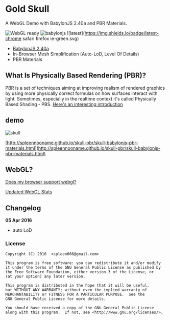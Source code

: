 # Gold Skull

A WebGL Demo with BabylonJS 2.40a and PBR Materials.

![WebGL ready](https://img.shields.io/badge/webgl-ready-green.svg) ![babylonjs](https://img.shields.io/badge/babylonjs-v2.40a-green.svg) ![latest](https://img.shields.io/badge/latest-chrome safari firefox ie-green.svg)

* [BabylonJS 2.40a](https://github.com/BabylonJS/Babylon.js/tree/master/dist/preview%20release)
* In-Browser Mesh Simplification (Auto-LoD, Level Of Details)
* PBR Materials

## What Is Physically Based Rendering (PBR)?

PBR is a set of techniques aiming at improving realism of rendered graphics by using more physically correct formulas on how surfaces interact with light. Sometimes, especially in the realtime context it's called Physically Based Shading - PBS.
[Here's an interesting introduction](https://www.allegorithmic.com/pbr-guide)

## demo

![skull](https://dl.dropboxusercontent.com/u/1358781/lab/webgl/skull/skull-github.jpg)

[http://spleennooname.github.io/skull-pbr/skull-babylonjs-pbr-materials.html](http://spleennooname.github.io/skull-pbr/skull-babylonjs-pbr-materials.html)

## WebGL?

[Does my browser support webgl?](http://www.doesmybrowsersupportwebgl.com/)

[Updated WebGL Stats](http://www.webglstats.com/)

## Changelog

**05 Apr 2016**  
- auto LoD

### License

```
Copyright (C) 2016  <spleen666@gmail.com>

This program is free software: you can redistribute it and/or modify
it under the terms of the GNU General Public License as published by
the Free Software Foundation, either version 3 of the License, or
(at your option) any later version.

This program is distributed in the hope that it will be useful,
but WITHOUT ANY WARRANTY; without even the implied warranty of
MERCHANTABILITY or FITNESS FOR A PARTICULAR PURPOSE.  See the
GNU General Public License for more details.

You should have received a copy of the GNU General Public License
along with this program.  If not, see <http://www.gnu.org/licenses/>.
```

